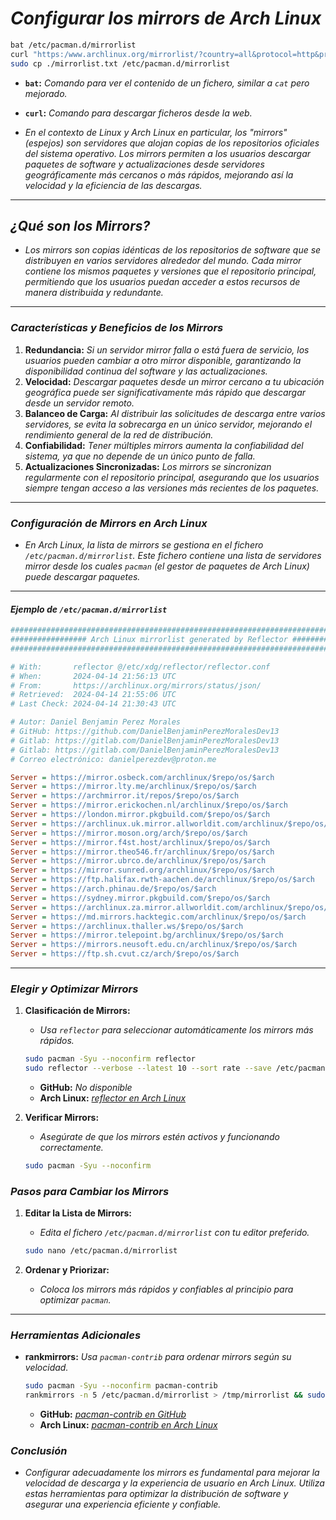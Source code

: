 <!-- Autor: Daniel Benjamin Perez Morales -->
<!-- GitHub: https://github.com/DanielBenjaminPerezMoralesDev13 -->
<!-- Gitlab: https://gitlab.com/DanielBenjaminPerezMoralesDev13 -->
<!-- Correo electrónico: danielperezdev@proton.me -->

# ***Configurar los mirrors de Arch Linux***

```bash
bat /etc/pacman.d/mirrorlist
curl "https:/www.archlinux.org/mirrorlist/?country=all&protocol=http&protocol=https&ip_version=4" -o mirrorlist.txt
sudo cp ./mirrorlist.txt /etc/pacman.d/mirrorlist
```

- **`bat`:** *Comando para ver el contenido de un fichero, similar a `cat` pero mejorado.*
- **`curl`:** *Comando para descargar ficheros desde la web.*

- *En el contexto de Linux y Arch Linux en particular, los "mirrors" (espejos) son servidores que alojan copias de los repositorios oficiales del sistema operativo. Los mirrors permiten a los usuarios descargar paquetes de software y actualizaciones desde servidores geográficamente más cercanos o más rápidos, mejorando así la velocidad y la eficiencia de las descargas.*

---

## ***¿Qué son los Mirrors?***

- *Los mirrors son copias idénticas de los repositorios de software que se distribuyen en varios servidores alrededor del mundo. Cada mirror contiene los mismos paquetes y versiones que el repositorio principal, permitiendo que los usuarios puedan acceder a estos recursos de manera distribuida y redundante.*

---

### ***Características y Beneficios de los Mirrors***

1. **Redundancia:** *Si un servidor mirror falla o está fuera de servicio, los usuarios pueden cambiar a otro mirror disponible, garantizando la disponibilidad continua del software y las actualizaciones.*
2. **Velocidad:** *Descargar paquetes desde un mirror cercano a tu ubicación geográfica puede ser significativamente más rápido que descargar desde un servidor remoto.*
3. **Balanceo de Carga:** *Al distribuir las solicitudes de descarga entre varios servidores, se evita la sobrecarga en un único servidor, mejorando el rendimiento general de la red de distribución.*
4. **Confiabilidad:** *Tener múltiples mirrors aumenta la confiabilidad del sistema, ya que no depende de un único punto de falla.*
5. **Actualizaciones Sincronizadas:** *Los mirrors se sincronizan regularmente con el repositorio principal, asegurando que los usuarios siempre tengan acceso a las versiones más recientes de los paquetes.*

---

### ***Configuración de Mirrors en Arch Linux***

- *En Arch Linux, la lista de mirrors se gestiona en el fichero `/etc/pacman.d/mirrorlist`. Este fichero contiene una lista de servidores mirror desde los cuales `pacman` (el gestor de paquetes de Arch Linux) puede descargar paquetes.*

---

#### ***Ejemplo de `/etc/pacman.d/mirrorlist`***

```ini
################################################################################
################# Arch Linux mirrorlist generated by Reflector #################
################################################################################

# With:       reflector @/etc/xdg/reflector/reflector.conf
# When:       2024-04-14 21:56:13 UTC
# From:       https://archlinux.org/mirrors/status/json/
# Retrieved:  2024-04-14 21:55:06 UTC
# Last Check: 2024-04-14 21:30:43 UTC

# Autor: Daniel Benjamin Perez Morales
# GitHub: https://github.com/DanielBenjaminPerezMoralesDev13
# Gitlab: https://gitlab.com/DanielBenjaminPerezMoralesDev13
# Gitlab: https://gitlab.com/DanielBenjaminPerezMoralesDev13
# Correo electrónico: danielperezdev@proton.me

Server = https://mirror.osbeck.com/archlinux/$repo/os/$arch
Server = https://mirror.lty.me/archlinux/$repo/os/$arch
Server = https://archmirror.it/repos/$repo/os/$arch
Server = https://mirror.erickochen.nl/archlinux/$repo/os/$arch
Server = https://london.mirror.pkgbuild.com/$repo/os/$arch
Server = https://archlinux.uk.mirror.allworldit.com/archlinux/$repo/os/$arch
Server = https://mirror.moson.org/arch/$repo/os/$arch
Server = https://mirror.f4st.host/archlinux/$repo/os/$arch
Server = https://mirror.theo546.fr/archlinux/$repo/os/$arch
Server = https://mirror.ubrco.de/archlinux/$repo/os/$arch
Server = https://mirror.sunred.org/archlinux/$repo/os/$arch
Server = https://ftp.halifax.rwth-aachen.de/archlinux/$repo/os/$arch
Server = https://arch.phinau.de/$repo/os/$arch
Server = https://sydney.mirror.pkgbuild.com/$repo/os/$arch
Server = https://archlinux.za.mirror.allworldit.com/archlinux/$repo/os/$arch
Server = https://md.mirrors.hacktegic.com/archlinux/$repo/os/$arch
Server = https://archlinux.thaller.ws/$repo/os/$arch
Server = https://mirror.telepoint.bg/archlinux/$repo/os/$arch
Server = https://mirrors.neusoft.edu.cn/archlinux/$repo/os/$arch
Server = https://ftp.sh.cvut.cz/arch/$repo/os/$arch
```

---

### ***Elegir y Optimizar Mirrors***

1. **Clasificación de Mirrors:**
   - *Usa `reflector` para seleccionar automáticamente los mirrors más rápidos.*

   ```bash
   sudo pacman -Syu --noconfirm reflector
   sudo reflector --verbose --latest 10 --sort rate --save /etc/pacman.d/mirrorlist --protocol https --country <country-code>
   ```

   - **GitHub:** *No disponible*
   - **Arch Linux:** *[reflector en Arch Linux](https://archlinux.org/packages/extra/any/reflector/ "https://archlinux.org/packages/extra/any/reflector/")*

2. **Verificar Mirrors:**
   - *Asegúrate de que los mirrors estén activos y funcionando correctamente.*

   ```bash
   sudo pacman -Syu --noconfirm
   ```

### ***Pasos para Cambiar los Mirrors***

1. **Editar la Lista de Mirrors:**
   - *Edita el fichero `/etc/pacman.d/mirrorlist` con tu editor preferido.*

   ```bash
   sudo nano /etc/pacman.d/mirrorlist
   ```

2. **Ordenar y Priorizar:**
   - *Coloca los mirrors más rápidos y confiables al principio para optimizar `pacman`.*

---

### ***Herramientas Adicionales***

- **rankmirrors:** *Usa `pacman-contrib` para ordenar mirrors según su velocidad.*

   ```bash
   sudo pacman -Syu --noconfirm pacman-contrib
   rankmirrors -n 5 /etc/pacman.d/mirrorlist > /tmp/mirrorlist && sudo mv /tmp/mirrorlist /etc/pacman.d/mirrorlist
   ```

  - **GitHub:** *[pacman-contrib en GitHub](https://github.com/archlinux/pacman-contrib "https://github.com/archlinux/pacman-contrib")*
  - **Arch Linux:** *[pacman-contrib en Arch Linux](https://archlinux.org/packages/extra/x86_64/pacman-contrib/ "https://archlinux.org/packages/extra/x86_64/pacman-contrib/")*

### ***Conclusión***

- *Configurar adecuadamente los mirrors es fundamental para mejorar la velocidad de descarga y la experiencia de usuario en Arch Linux. Utiliza estas herramientas para optimizar la distribución de software y asegurar una experiencia eficiente y confiable.*
